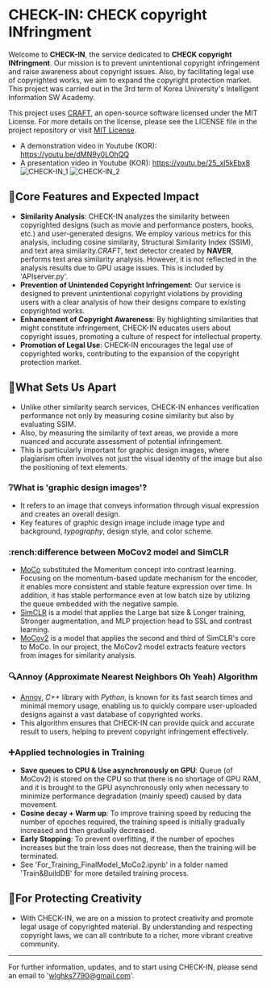 # CHECK-IN: CHECK copyright INfringment

Welcome to **CHECK-IN**, the service dedicated to **CHECK copyright INfringment**. Our mission is to prevent unintentional copyright infringement and raise awareness about copyright issues. Also, by facilitating legal use of copyrighted works, we aim to expand the copyright protection market. This project was carried out in the 3rd term of Korea University's Intelligent Information SW Academy.

This project uses [CRAFT](https://github.com/clovaai/CRAFT-pytorch/blob/master/README.md), an open-source software licensed under the MIT License. For more details on the license, please see the LICENSE file in the project repository or visit [MIT License](https://opensource.org/licenses/MIT).

- A demonstration video in Youtube (KOR): https://youtu.be/dMN9y0LOhQQ
- A presentation video in Youtube (KOR): https://youtu.be/25_xl5kEbx8
![CHECK-IN_1](https://github.com/abcd-EGH/CHECK-IN/assets/131218154/9a626797-ae6d-4a74-9f83-1d11030ffe9c)
![CHECK-IN_2](https://github.com/abcd-EGH/CHECK-IN/assets/131218154/0af9fcc7-2f70-436b-9162-86f76d6615ff)

## :triangular_flag_on_post:Core Features and Expected Impact

- **Similarity Analysis**: CHECK-IN analyzes the similarity between copyrighted designs (such as movie and performance posters, books, etc.) and user-generated designs. We employ various metrics for this analysis, including cosine similarity, Structural Similarity Index (SSIM), and text area similarity.*CRAFT*, text detector created by **NAVER**, performs text area similarity analysis. However, it is not reflected in the analysis results due to GPU usage issues. This is included by 'APIserver.py'.
- **Prevention of Unintended Copyright Infringement**: Our service is designed to prevent unintentional copyright violations by providing users with a clear analysis of how their designs compare to existing copyrighted works.
- **Enhancement of Copyright Awareness**: By highlighting similarities that might constitute infringement, CHECK-IN educates users about copyright issues, promoting a culture of respect for intellectual property.
- **Promotion of Legal Use**: CHECK-IN encourages the legal use of copyrighted works, contributing to the expansion of the copyright protection market.

## :muscle:What Sets Us Apart

- Unlike other similarity search services, CHECK-IN enhances verification performance not only by measuring cosine similarity but also by evaluating SSIM.
- Also, by measuring the similarity of text areas, we provide a more nuanced and accurate assessment of potential infringement.
- This is particularly important for graphic design images, where plagiarism often involves not just the visual identity of the image but also the positioning of text elements.

### :grey_question:What is 'graphic design images'?

- It refers to an image that conveys information through visual expression and creates an overall design.
- Key features of graphic design image include image type and background, *typography*, design style, and color scheme.

### :rench:difference between MoCov2 model and SimCLR

- [MoCo](https://doi.org/10.48550/arXiv.1911.05722) substituted the Momentum concept into contrast learning. Focusing on the momentum-based update mechanism for the encoder, it enables more consistent and stable feature expression over time. In addition, it has stable performance even at low batch size by utilizing the queue embedded with the negative sample.
- [SimCLR](https://doi.org/10.48550/arXiv.2002.05709) is a model that applies the Large bat size & Longer training, Stronger augmentation, and MLP projection head to SSL and contrast learning.
- [MoCov2](https://doi.org/10.48550/arXiv.2003.04297) is a model that applies the second and third of SimCLR's core to MoCo. In our project, the MoCov2 model extracts feature vectors from images for similarity analysis.

### :mag:Annoy (Approximate Nearest Neighbors Oh Yeah) Algorithm

- [Annoy](https://github.com/spotify/annoy?tab=readme-ov-file), *C++* library with *Python*, is known for its fast search times and minimal memory usage, enabling us to quickly compare user-uploaded designs against a vast database of copyrighted works.
- This algorithm ensures that CHECK-IN can provide quick and accurate result to users, helping to prevent copyright infringement effectively.

### :heavy_plus_sign:Applied technologies in Training

- **Save queues to CPU & Use asynchronously on GPU**: Queue (of MoCov2) is stored on the CPU so that there is no shortage of GPU RAM, and it is brought to the GPU asynchronously only when necessary to minimize performance degradation (mainly speed) caused by data movement.
- **Cosine decay + Warm up**: To improve training speed by reducing the number of epoches required, the training speed is initially gradually increased and then gradually decreased.
- **Early Stopping**: To prevent overfitting, if the number of epoches increases but the train loss does not decrease, then the training will be terminated.
- See 'For_Training_FinalModel_MoCo2.ipynb' in a folder named 'Train&BuildDB' for more detailed training process.

## :dart:For Protecting Creativity

- With CHECK-IN, we are on a mission to protect creativity and promote legal usage of copyrighted material. By understanding and respecting copyright laws, we can all contribute to a richer, more vibrant creative community.

---

For further information, updates, and to start using CHECK-IN, please send an email to 'wlghks7790@gmail.com'.
